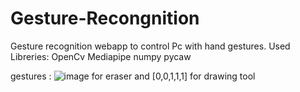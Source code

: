 # Gesture-Recongnition

Gesture recognition webapp to control Pc with hand gestures.
Used Libreries:
OpenCv
Mediapipe
numpy
pycaw

gestures :
![image](https://github.com/user-attachments/assets/9f92ef2f-c5bb-48d0-8ae0-f2cfc247d389) for eraser 
and
[0,0,1,1,1] for drawing tool

